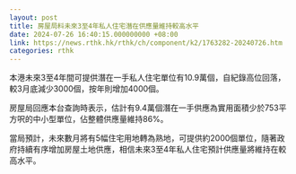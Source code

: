 ```yaml
---
layout: post
title: 房屋局料未來3至4年私人住宅潛在供應量維持較高水平
date: 2024-07-26 16:40:15.000000000 +08:00
link: https://news.rthk.hk/rthk/ch/component/k2/1763282-20240726.htm
categories: rthk
---
```


本港未來3至4年間可提供潛在一手私人住宅單位有10.9萬個，自紀錄高位回落，較3月底減少3000個，按年則增加4000個。

房屋局回應本台查詢時表示，估計有9.4萬個潛在一手供應為實用面積少於753平方呎的中小型單位，佔整體供應量維持86%。

當局預計，未來數月將有5幅住宅用地轉為熟地，可提供約2000個單位，隨著政府持續有序增加房屋土地供應，相信未來3至4年私人住宅預計供應量將維持在較高水平。
